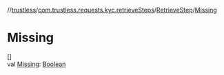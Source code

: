 //[trustless](../../../index.md)/[com.trustless.requests.kyc.retrieveSteps](../index.md)/[RetrieveStep](index.md)/[Missing](-missing.md)

# Missing

[]\
val [Missing](-missing.md): [Boolean](https://kotlinlang.org/api/latest/jvm/stdlib/kotlin/-boolean/index.html)
